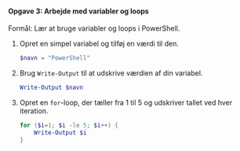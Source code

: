 #### Opgave 3: Arbejde med variabler og loops
Formål: Lær at bruge variabler og loops i PowerShell.
1. Opret en simpel variabel og tilføj en værdi til den.
   ```powershell
   $navn = "PowerShell"
   ```
2. Brug `Write-Output` til at udskrive værdien af din variabel.
   ```powershell
   Write-Output $navn
   ```
3. Opret en `for`-loop, der tæller fra 1 til 5 og udskriver tallet ved hver iteration.
   ```powershell
   for ($i=1; $i -le 5; $i++) {
       Write-Output $i
   }
   ```